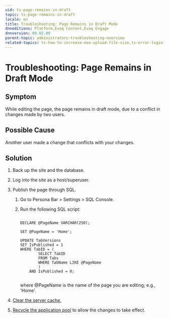 ```yaml
---
uid: ts-page-remains-in-draft
topic: ts-page-remains-in-draft
locale: en
title: Troubleshooting: Page Remains in Draft Mode
dnneditions: Platform,Evoq Content,Evoq Engage
dnnversion: 09.02.00
parent-topic: administrators-troubleshooting-overview
related-topics: ts-how-to-increase-max-upload-file-size,ts-error-login-ip-filtering-is-currently-disabled,ts-error-another-user-has-taken-action-on-the-page,ts-error-unknown-server-tag-DNNComboBox,ts-error-could-not-load-awssdk,ts-error-sql-timeout,ts-error-argumentnullexception-after-move-upgrade,ts-install-missing-resources,ts-mixed-content-ssl,ts-broken-profile-image,ts-unable-to-remove-page-redirect-urls,ts-site-theme-not-loading,ts-incomplete-content-localization,ts-missing-persona-bar
---
```


# Troubleshooting: Page Remains in Draft Mode

## Symptom

While editing the page, the page remains in draft mode, due to a conflict in changes made by two users.

## Possible Cause

Another user made a change that conflicts with your changes.

## Solution

1.  Back up the site and the database.
2.  Log into the site as a host/superuser.
3.  Publish the page through SQL.
    1.  Go to Persona Bar \> Settings \> SQL Console.
    2.  Run the following SQL script:
        
        ```
        
        DECLARE @PageName VARCHAR(250);
        
        SET @PageName = 'Home';
        
        UPDATE TabVersions
        SET IsPublished = 1
        WHERE TabID = (
        		SELECT TabID
        		FROM Tabs
        		WHERE TabName LIKE @PageName
        		)
        	AND IsPublished = 0;
                                            
        ```
        
        where @PageName is the name of the page you are editing; e.g., 'Home'.
        
4.  [Clear the server cache.](clear-cache)
5.  [Recycle the application pool](https://technet.microsoft.com/en-us/library/cc770764(v=ws.10).aspx) to allow the changes to take effect.